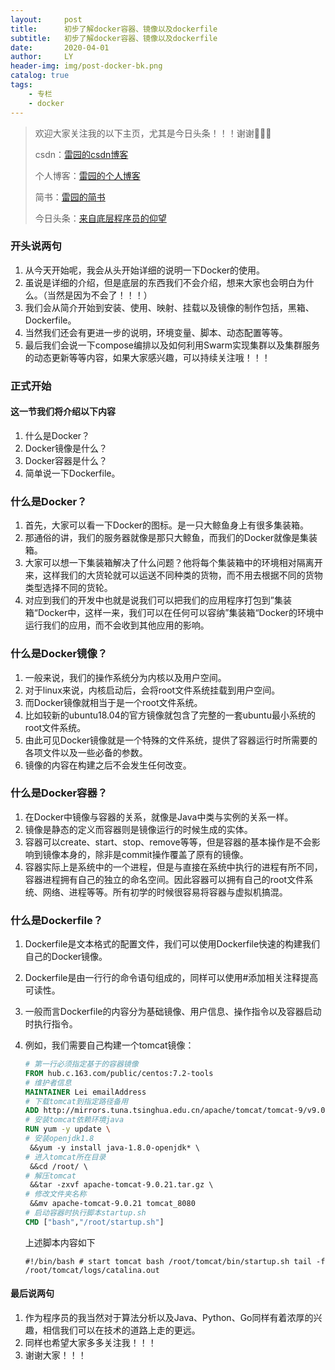 ```yaml
---
layout:     post
title:      初步了解docker容器、镜像以及dockerfile
subtitle:   初步了解docker容器、镜像以及dockerfile
date:       2020-04-01
author:     LY
header-img: img/post-docker-bk.png
catalog: true
tags:
    - 专栏
    - docker
---
```


> 欢迎大家关注我的以下主页，尤其是今日头条！！！谢谢🙏🙏🙏
>
> csdn：[雷园的csdn博客](https://blog.csdn.net/leiyuan2580)
>
> 个人博客：[雷园的个人博客](https://imlcl.store)
>
> 简书：[雷园的简书](https://www.jianshu.com/u/016322e40e1f)
>
> 今日头条：[来自底层程序员的仰望](https://www.toutiao.com/c/user/6132192948/#mid=1616456407686158)

### **开头说两句**

1. 从今天开始呢，我会从头开始详细的说明一下Docker的使用。
2. 虽说是详细的介绍，但是底层的东西我们不会介绍，想来大家也会明白为什么。（当然是因为不会了！！！）
3. 我们会从简介开始到安装、使用、映射、挂载以及镜像的制作包括，黑箱、Dockerfile。
4. 当然我们还会有更进一步的说明，环境变量、脚本、动态配置等等。
5. 最后我们会说一下compose编排以及如何利用Swarm实现集群以及集群服务的动态更新等等内容，如果大家感兴趣，可以持续关注哦！！！

### **正式开始**

#### **这一节我们将介绍以下内容**

1. 什么是Docker？
2. Docker镜像是什么？
3. Docker容器是什么？
4. 简单说一下Dockerfile。

### **什么是Docker？**

1. 首先，大家可以看一下Docker的图标。是一只大鲸鱼身上有很多集装箱。
2. 那通俗的讲，我们的服务器就像是那只大鲸鱼，而我们的Docker就像是集装箱。
3. 大家可以想一下集装箱解决了什么问题？他将每个集装箱中的环境相对隔离开来，这样我们的大货轮就可以运送不同种类的货物，而不用去根据不同的货物类型选择不同的货轮。
4. 对应到我们的开发中也就是说我们可以把我们的应用程序打包到”集装箱“Docker中，这样一来，我们可以在任何可以容纳”集装箱“Docker的环境中运行我们的应用，而不会收到其他应用的影响。

### **什么是Docker镜像？**

1. 一般来说，我们的操作系统分为内核以及用户空间。
2. 对于linux来说，内核启动后，会将root文件系统挂载到用户空间。
3. 而Docker镜像就相当于是一个root文件系统。
4. 比如较新的ubuntu18.04的官方镜像就包含了完整的一套ubuntu最小系统的root文件系统。
5. 由此可见Docker镜像就是一个特殊的文件系统，提供了容器运行时所需要的各项文件以及一些必备的参数。
6. 镜像的内容在构建之后不会发生任何改变。

### **什么是Docker容器？**

1. 在Docker中镜像与容器的关系，就像是Java中类与实例的关系一样。
2. 镜像是静态的定义而容器则是镜像运行的时候生成的实体。
3. 容器可以create、start、stop、remove等等，但是容器的基本操作是不会影响到镜像本身的，除非是commit操作覆盖了原有的镜像。
4. 容器实际上是系统中的一个进程，但是与直接在系统中执行的进程有所不同，容器进程拥有自己的独立的命名空间。因此容器可以拥有自己的root文件系统、网络、进程等等。所有初学的时候很容易将容器与虚拟机搞混。

### **什么是Dockerfile？**

1. Dockerfile是文本格式的配置文件，我们可以使用Dockerfile快速的构建我们自己的Docker镜像。

2. Dockerfile是由一行行的命令语句组成的，同样可以使用#添加相关注释提高可读性。

3. 一般而言Dockerfile的内容分为基础镜像、用户信息、操作指令以及容器启动时执行指令。

4. 例如，我们需要自己构建一个tomcat镜像：

   ```dockerfile
   # 第一行必须指定基于的容器镜像 
   FROM hub.c.163.com/public/centos:7.2-tools 
   # 维护者信息 
   MAINTAINER Lei emailAddress 
   # 下载tomcat到指定路径备用 
   ADD http://mirrors.tuna.tsinghua.edu.cn/apache/tomcat/tomcat-9/v9.0.21/bin/apache-tomcat-9.0.21.tar.gz /root/ 
   # 安装tomcat依赖环境java 
   RUN yum -y update \ 
   # 安装openjdk1.8 
   	&&yum -y install java-1.8.0-openjdk* \ 
   # 进入tomcat所在目录 
   	&&cd /root/ \ 
   # 解压tomcat 
   	&&tar -zxvf apache-tomcat-9.0.21.tar.gz \ 
   # 修改文件夹名称 
   	&&mv apache-tomcat-9.0.21 tomcat_8080 
   # 启动容器时执行脚本startup.sh 
   CMD ["bash","/root/startup.sh"]
   ```

   上述脚本内容如下

   ```shell
   #!/bin/bash # start tomcat bash /root/tomcat/bin/startup.sh tail -f /root/tomcat/logs/catalina.out
   ```

   

#### **最后说两句**

1. 作为程序员的我当然对于算法分析以及Java、Python、Go同样有着浓厚的兴趣，相信我们可以在技术的道路上走的更远。
2. 同样也希望大家多多关注我！！！
3. 谢谢大家！！！